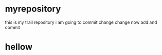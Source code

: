 # myrepository
<p>this is my trail repository
i am going to commit change
change now add and commit<p>
<h1>hellow<h1>
